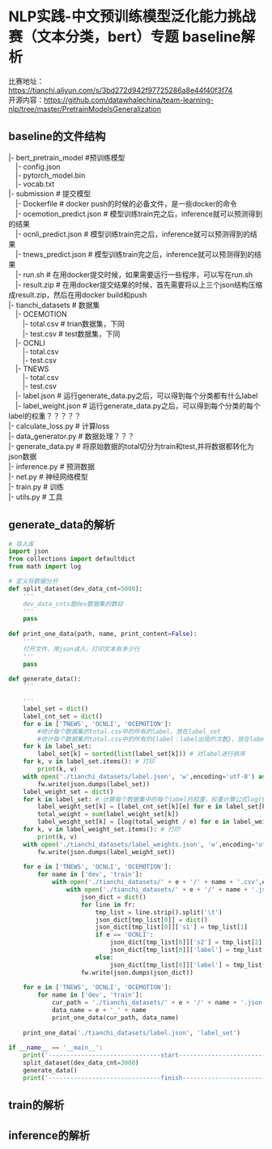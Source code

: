 # NLP实践-中文预训练模型泛化能力挑战赛（文本分类，bert）专题 baseline解析

比赛地址：https://tianchi.aliyun.com/s/3bd272d942f97725286a8e44f40f3f74<br>
开源内容：https://github.com/datawhalechina/team-learning-nlp/tree/master/PretrainModelsGeneralization

## baseline的文件结构
|- bert_pretrain_model #预训练模型<br>
&emsp;|- config.json<br>
&emsp;|- pytorch_model.bin<br>
&emsp;|- vocab.txt<br>
|- submission # 提交模型<br>
&emsp;|- Dockerfile # docker push的时候的必备文件，是一些docker的命令<br>
&emsp;|- ocemotion_predict.json # 模型训练train完之后，inference就可以预测得到的结果<br>
&emsp;|- ocnli_predict.json # 模型训练train完之后，inference就可以预测得到的结果<br>
&emsp;|- tnews_predict.json # 模型训练train完之后，inference就可以预测得到的结果<br>
&emsp;|- run.sh # 在用docker提交时候，如果需要运行一些程序，可以写在run.sh<br>
&emsp;|- result.zip # 在用docker提交结果的时候，首先需要将以上三个json结构压缩成result.zip，然后在用docker build和push<br>
|- tianchi_datasets # 数据集<br>
&emsp;|- OCEMOTION<br>
&emsp;&emsp;|- total.csv # trian数据集，下同<br>
&emsp;&emsp;|- test.csv # test数据集，下同<br>
&emsp;|- OCNLI<br>
&emsp;&emsp;|- total.csv<br>
&emsp;&emsp;|- test.csv<br>
&emsp;|- TNEWS<br>
&emsp;&emsp;|- total.csv<br>
&emsp;&emsp;|- test.csv<br>
&emsp;|- label.json # 运行generate_data.py之后，可以得到每个分类都有什么label<br>
&emsp;|- label_weight.json # 运行generate_data.py之后，可以得到每个分类的每个label的权重？？？？？<br>
|- calculate_loss.py # 计算loss<br>
|- data_generator.py # 数据处理？？？<br>
|- generate_data.py # 将原始数据的total切分为train和test,并将数据都转化为json数据<br>
|- inference.py # 预测数据<br>
|- net.py # 神经网络模型<br>
|- train.py # 训练<br>
|- utils.py # 工具<br>

## generate_data的解析
```python
# 导入库
import json
from collections import defaultdict
from math import log

# 定义将数据分开
def split_dataset(dev_data_cnt=5000):
    '''
    dev_data_cnts是dev数据集的数目
    '''
    pass
                            
def print_one_data(path, name, print_content=False):
    '''
    打开文件，用json读入，打印文本有多少行
    '''
    pass

def generate_data():
    '''
    
    '''
    label_set = dict()
    label_cnt_set = dict()
    for e in ['TNEWS', 'OCNLI', 'OCEMOTION']:
        #统计每个数据集的total.csv中的所有的label，放在label_set
        #统计每个数据集的total.csv中的所有的{label：label出现的次数}，放在label_cnt_set
    for k in label_set:
        label_set[k] = sorted(list(label_set[k])) # 对label进行排序
    for k, v in label_set.items(): # 打印
        print(k, v)
    with open('./tianchi_datasets/label.json', 'w',encoding='utf-8') as fw: # 把label_set写到labe.json中
        fw.write(json.dumps(label_set))
    label_weight_set = dict()
    for k in label_set: # 计算每个数据集中的每个label的权重，权重计算公式log(total_weight / e)，出现的越少，权重越大
        label_weight_set[k] = [label_cnt_set[k][e] for e in label_set[k]]
        total_weight = sum(label_weight_set[k])
        label_weight_set[k] = [log(total_weight / e) for e in label_weight_set[k]]
    for k, v in label_weight_set.items(): # 打印
        print(k, v)
    with open('./tianchi_datasets/label_weights.json', 'w',encoding='utf-8') as fw: # 将权重label_weight_set写到label_weights.json中
        fw.write(json.dumps(label_weight_set))
    
    for e in ['TNEWS', 'OCNLI', 'OCEMOTION']:
        for name in ['dev', 'train']:
            with open('./tianchi_datasets/' + e + '/' + name + '.csv',encoding='utf-8') as fr:
                with open('./tianchi_datasets/' + e + '/' + name + '.json', 'w',encoding='utf-8') as fw:
                    json_dict = dict()
                    for line in fr:
                        tmp_list = line.strip().split('\t')
                        json_dict[tmp_list[0]] = dict()
                        json_dict[tmp_list[0]]['s1'] = tmp_list[1]
                        if e == 'OCNLI':
                            json_dict[tmp_list[0]]['s2'] = tmp_list[2]
                            json_dict[tmp_list[0]]['label'] = tmp_list[3]
                        else:
                            json_dict[tmp_list[0]]['label'] = tmp_list[2]
                    fw.write(json.dumps(json_dict))
    
    for e in ['TNEWS', 'OCNLI', 'OCEMOTION']:
        for name in ['dev', 'train']:
            cur_path = './tianchi_datasets/' + e + '/' + name + '.json'
            data_name = e + '_' + name
            print_one_data(cur_path, data_name)
            
    print_one_data('./tianchi_datasets/label.json', 'label_set')
    
if __name__ == '__main__':
    print('-------------------------------start-----------------------------------')
    split_dataset(dev_data_cnt=3000)
    generate_data()
    print('-------------------------------finish-----------------------------------')
```


## train的解析

## inference的解析

